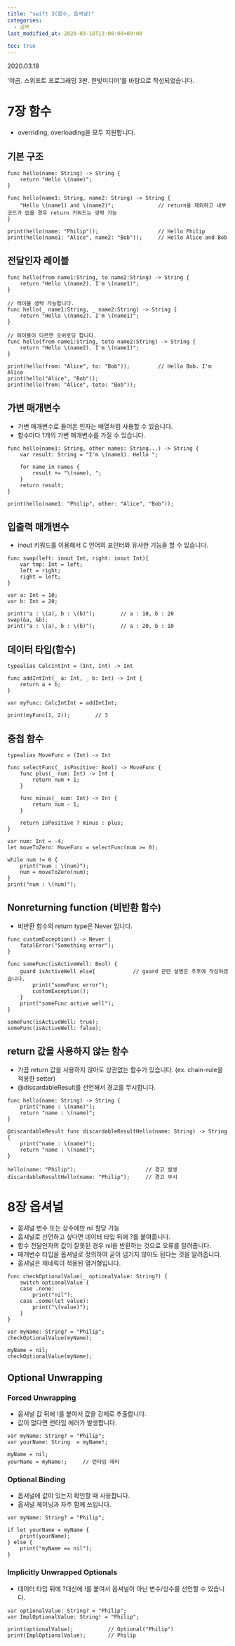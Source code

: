 ```yaml
---
title: "swift 3(함수, 옵셔널)"
categories: 
  - 공부
last_modified_at: 2020-03-18T13:00:00+09:00

toc: true 
---
```

2020.03.18

'야곰. 스위프트 프로그래밍 3판. 한빛미디어'를 바탕으로 작성되었습니다.

# 7장 함수
* overriding, overloading을 모두 지원합니다.

## 기본 구조

```
func hello(name: String) -> String {
    return "Hello \(name)";
}

func hello(name1: String, name2: String) -> String {
    "Hello \(name1) and \(name2)";              // return을 제외하고 내부코드가 없을 경우 return 키워드는 생략 가능
}

print(hello(name: "Philip"));                   // Hello Philip
print(hello(name1: "Alice", name2: "Bob"));     // Hello Alice and Bob

```

## 전달인자 레이블

```
func hello(from name1:String, to name2:String) -> String {
    return "Hello \(name2). I'm \(name1)";
}

// 레이블 생략 가능합니다.
func hello(_ name1:String, _ name2:String) -> String {
    return "Hello \(name2). I'm \(name1)";
}

// 레이블이 다르면 오버로딩 합니다.
func hello(from name1:String, toto name2:String) -> String {
    return "Hello \(name2). I'm \(name1)";
}

print(hello(from: "Alice", to: "Bob"));         // Hello Bob. I'm Alice
print(hello("Alice", "Bob"));
print(hello(from: "Alice", toto: "Bob")); 
```

## 가변 매개변수
* 가변 매개변수로 들어온 인자는 배열처럼 사용할 수 있습니다.
* 함수마다 1개의 가변 매개변수를 가질 수 있습니다.

```
func hello(name1: String, other names: String...) -> String {
    var result: String = "I'm \(name1). Hello ";

    for name in names {
        result += "\(name), ";
    }
    return result;
}

print(hello(name1: "Philip", other: "Alice", "Bob"));
```

## 입출력 매개변수
* inout 키워드를 이용해서 C 언어의 포인터와 유사한 기능을 할 수 있습니다.

```
func swap(left: inout Int, right: inout Int){
    var tmp: Int = left;
    left = right;
    right = left;
}

var a: Int = 10;
var b: Int = 20;

print("a : \(a), b : \(b)");        // a : 10, b : 20
swap(&a, &b);
print("a : \(a), b : \(b)");        // a : 20, b : 10
```

## 데이터 타입(함수)

```
typealias CalcIntInt = (Int, Int) -> Int

func addIntInt(_ a: Int, _ b: Int) -> Int {
    return a + b;
}

var myFunc: CalcIntInt = addIntInt;

print(myFunc(1, 2));        // 3
```

## 중첩 함수

```
typealias MoveFunc = (Int) -> Int

func selectFunc(_ isPositive: Bool) -> MoveFunc {
    func plus(_ num: Int) -> Int {
        return num + 1;
    }

    func minus(_ num: Int) -> Int {
        return num - 1;
    }

    return isPositive ? minus : plus;
}

var num: Int = -4;
let moveToZero: MoveFunc = selectFunc(num >= 0);

while num != 0 {
    print("num : \(num)");
    num = moveToZero(num);
}
print("num : \(num)");
```

## Nonreturning function (비반환 함수)
* 비반환 함수의 return type은 Never 입니다.

```
func customException() -> Never {
    fatalError("Something error");
}

func someFunc(isActiveWell: Bool) {
    guard isActiveWell else{            // guard 관련 설명은 추후에 작성하겠습니다.
        print("someFunc error");
        customException();
    }
    print("someFunc active well");
}

someFunc(isActiveWell: true);
someFunc(isActiveWell: false);
```

## return 값을 사용하지 않는 함수
* 가끔 return 값을 사용하지 않아도 상관없는 함수가 있습니다. (ex. chain-rule을 적용한 setter)
* @discardableResult를 선언해서 경고를 무시합니다.

```
func hello(name: String) -> String {
    print("name : \(name)");
    return "name : \(name)";
}

@discardableResult func discardableResultHello(name: String) -> String {
    print("name : \(name)");
    return "name : \(name)";
}

hello(name: "Philip");                      // 경고 발생
discardableResultHello(name: "Philip");     // 경고 무시
```

# 8장 옵셔널
* 옵셔널 변수 또는 상수에만 nil 할당 가능
* 옵셔널로 선언하고 싶다면 데이터 타입 뒤에 ?를 붙여줍니다.
* 함수 전달인자의 값이 잘못된 경우 nil을 반환하는 것으로 오류를 알려줍니다.
* 매개변수 타입을 옵셔널로 정의하여 굳이 넘기지 않아도 된다는 것을 알려줍니다.
* 옵셔널은 제네릭이 적용된 열거형입니다.

```
func checkOptionalValue(_ optionalValue: String?) {
    switch optionalValue {
    case .none:
        print("nil");
    case .some(let value):
        print("\(value)");
    }
}

var myName: String? = "Philip";
checkOptionalValue(myName);

myName = nil;
checkOptionalValue(myName);
```

## Optional Unwrapping

### Forced Unwrapping
* 옵셔널 값 뒤에 !를 붙여서 값을 강제로 추출합니다.
* 값이 없다면 런타임 에러가 발생합니다.

```
var myName: String? = "Philip";
var yourName: String  = myName!;

myName = nil;
yourName = myName!;     // 런타임 에러
```

### Optional Binding
* 옵셔널에 값이 있는지 확인할 때 사용합니다.
* 옵셔널 체이닝과 자주 함께 쓰입니다.

```
var myName: String? = "Philip";

if let yourName = myName {
    print(yourName);
} else {
    print("myName == nil");
}
```

### Implicitly Unwrapped Optionals
* 데이터 타입 뒤에 ?대신에 !를 붙여서 옵셔널이 아닌 변수/상수를 선언할 수 있습니다.

```
var optionalValue: String? = "Philip";
var ImplOptionalValue: String! = "Philip";

print(optionalValue);           // Optional("Philip")
print(ImplOptionalValue);       // Philip
```
